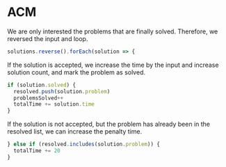 # ACM

We are only interested the problems that are finally solved. Therefore, we reversed the input and loop.

```ts
solutions.reverse().forEach(solution => {
```

If the solution is accepted, we increase the time by the input and increase solution count, and mark the problem as solved.

```ts
if (solution.solved) {
  resolved.push(solution.problem)
  problemsSolved++
  totalTime += solution.time
}
```

If the solution is not accepted, but the problem has already been in the resolved list, we can increase the penalty time.

```ts
} else if (resolved.includes(solution.problem)) {
  totalTime += 20
}
```
